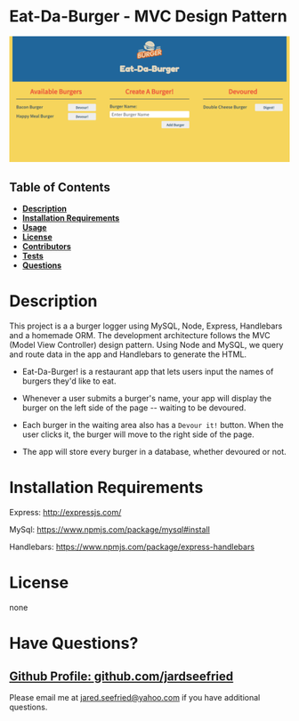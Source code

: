 # Eat-Da-Burger - MVC Design Pattern

![Eat-Da-Burger](./public/assets/img/Eat-Da-Burger.png)

## Table of Contents

  * **[Description](#Description)**  
  * **[Installation Requirements](#Installation-Requirements)**  
  * **[Usage](#Usage)**  
  * **[License](#License)**    
  * **[Contributors](#Contributors)**  
  * **[Tests](#Tests)**  
  * **[Questions](#Questions)** 

# Description

This project is a a burger logger using MySQL, Node, Express, Handlebars and a homemade ORM.  The development architecture follows the MVC (Model View Controller) design pattern. Using Node and MySQL, we query and route data in the app and Handlebars to generate the HTML.

* Eat-Da-Burger! is a restaurant app that lets users input the names of burgers they'd like to eat.

* Whenever a user submits a burger's name, your app will display the burger on the left side of the page -- waiting to be devoured.

* Each burger in the waiting area also has a `Devour it!` button. When the user clicks it, the burger will move to the right side of the page.

* The app will store every burger in a database, whether devoured or not.

# Installation Requirements

Express: 
http://expressjs.com/
    
MySql: 
https://www.npmjs.com/package/mysql#install
    
Handlebars: 
https://www.npmjs.com/package/express-handlebars


# License 

none

# Have Questions?

## [Github Profile: github.com/jardseefried](https://github.com/jardseefried "Title")

Please email me at jared.seefried@yahoo.com if you have additional questions. 